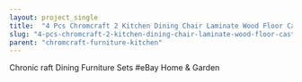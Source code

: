 ```yaml
---
layout: project_single
title:  "4 Pcs Chromcraft 2 Kitchen Dining Chair Laminate Wood Floor Caster Wheel"
slug: "4-pcs-chromcraft-2-kitchen-dining-chair-laminate-wood-floor-caster-wheel"
parent: "chromcraft-furniture-kitchen"
---
```

Chronic raft Dining Furniture Sets #eBay Home & Garden